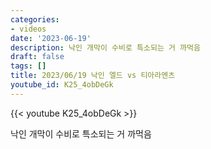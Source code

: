 ```yaml
---
categories:
- videos
date: '2023-06-19'
description: 낙인 개막이 수비로 특소되는 거 까먹음
draft: false
tags: []
title: 2023/06/19 낙인 엘드 vs 티아라멘츠
youtube_id: K25_4obDeGk
---
```



{{< youtube K25_4obDeGk >}}

낙인 개막이 수비로 특소되는 거 까먹음